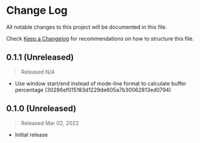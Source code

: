 # Change Log

All notable changes to this project will be documented in this file.

Check [Keep a Changelog](http://keepachangelog.com/) for recommendations on how to structure this file.


## 0.1.1 (Unreleased)
> Released N/A

* Use window start/end instead of mode-line format to calculate buffer percentage (30286ef015183d1229de605a7b30062813ed0794)

## 0.1.0 (Unreleased)
> Released Mar 02, 2022

* Initial release

